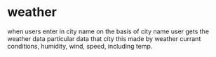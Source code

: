 # weather
when users enter in city name on the basis of city name user gets the weather data particular data that city this made by  weather currant conditions, humidity, wind, speed, including temp. 
